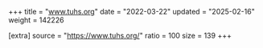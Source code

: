 +++
title = "www.tuhs.org"
date = "2022-03-22"
updated = "2025-02-16"
weight = 142226

[extra]
source = "https://www.tuhs.org/"
ratio = 100
size = 139
+++
